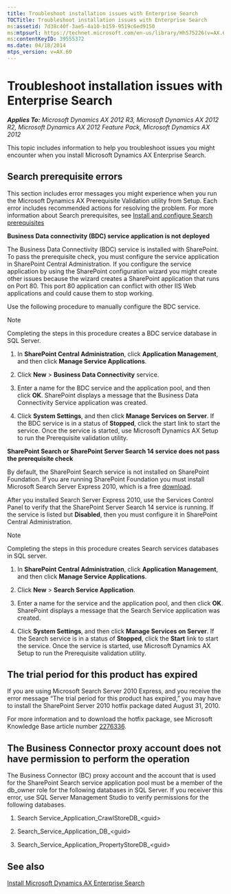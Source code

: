 ```yaml
---
title: Troubleshoot installation issues with Enterprise Search
TOCTitle: Troubleshoot installation issues with Enterprise Search
ms:assetid: 7d38c40f-3ae5-4a10-b159-9519c6ed9150
ms:mtpsurl: https://technet.microsoft.com/en-us/library/Hh575226(v=AX.60)
ms:contentKeyID: 39555372
ms.date: 04/18/2014
mtps_version: v=AX.60
---
```


# Troubleshoot installation issues with Enterprise Search 


_**Applies To:** Microsoft Dynamics AX 2012 R3, Microsoft Dynamics AX 2012 R2, Microsoft Dynamics AX 2012 Feature Pack, Microsoft Dynamics AX 2012_

This topic includes information to help you troubleshoot issues you might encounter when you install Microsoft Dynamics AX Enterprise Search.

## Search prerequisite errors

This section includes error messages you might experience when you run the Microsoft Dynamics AX Prerequisite Validation utility from Setup. Each error includes recommended actions for resolving the problem. For more information about Search prerequisites, see [Install and configure Search prerequisites](install-and-configure-search-prerequisites.md)

**Business Data connectivity (BDC) service application is not deployed**

The Business Data Connectivity (BDC) service is installed with SharePoint. To pass the prerequisite check, you must configure the service application in SharePoint Central Administration. If you configure the service application by using the SharePoint configuration wizard you might create other issues because the wizard creates a SharePoint application that runs on Port 80. This port 80 application can conflict with other IIS Web applications and could cause them to stop working.

Use the following procedure to manually configure the BDC service.


> [!NOTE]
> <P>Completing the steps in this procedure creates a BDC service database in SQL Server.</P>



1.  In **SharePoint Central Administration**, click **Application Management**, and then click **Manage Service Applications**.

2.  Click **New** \> **Business Data Connectivity** service.

3.  Enter a name for the BDC service and the application pool, and then click **OK**. SharePoint displays a message that the Business Data Connectivity Service application was created.

4.  Click **System Settings**, and then click **Manage Services on Server**. If the BDC service is in a status of **Stopped**, click the start link to start the service. Once the service is started, use Microsoft Dynamics AX Setup to run the Prerequisite validation utility.

**SharePoint Search or SharePoint Server Search 14 service does not pass the prerequisite check**

By default, the SharePoint Search service is not installed on SharePoint Foundation. If you are running SharePoint Foundation you must install Microsoft Search Server Express 2010, which is a free [download](http://go.microsoft.com/fwlink/?linkid=180385).

After you installed Search Server Express 2010, use the Services Control Panel to verify that the SharePoint Server Search 14 service is running. If the service is listed but **Disabled**, then you must configure it in SharePoint Central Administration.


> [!NOTE]
> <P>Completing the steps in this procedure creates Search services databases in SQL server.</P>



1.  In **SharePoint Central Administration**, click **Application Management**, and then click **Manage Service Applications**.

2.  Click **New** \> **Search Service Application**.

3.  Enter a name for the service and the application pool, and then click **OK**. SharePoint displays a message that the Search Service application was created.

4.  Click **System Settings**, and then click **Manage Services on Server**. If the Search service is in a status of **Stopped**, click the **Start** link to start the service. Once the service is started, use Microsoft Dynamics AX Setup to run the Prerequisite validation utility.

## The trial period for this product has expired

If you are using Microsoft Search Server 2010 Express, and you receive the error message “The trial period for this product has expired,” you may have to install the SharePoint Server 2010 hotfix package dated August 31, 2010.

For more information and to download the hotfix package, see Microsoft Knowledge Base article number [2276336](http://support.microsoft.com/kb/2276336).

## The Business Connector proxy account does not have permission to perform the operation

The Business Connector (BC) proxy account and the account that is used for the SharePoint Search service application pool must be a member of the db\_owner role for the following databases in SQL Server. If you receiver this error, use SQL Server Management Studio to verify permissions for the following databases.

1.  Search Service\_Application\_CrawlStoreDB\_\<guid\>

2.  Search\_Service\_Application\_DB\_\<guid\>

3.  Search\_Service\_Application\_PropertyStoreDB\_\<guid\>

## See also

[Install Microsoft Dynamics AX Enterprise Search](install-microsoft-dynamics-ax-enterprise-search.md)

  


